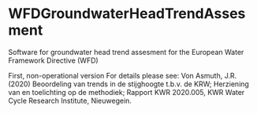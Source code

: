 # WFDGroundwaterHeadTrendAssesment
Software for groundwater head trend assesment for the European Water Framework Directive (WFD)

First, non-operational version
For details please see: Von Asmuth, J.R. (2020) Beoordeling van trends in de stijghoogte t.b.v. de KRW; Herziening van en toelichting op de methodiek; Rapport KWR 2020.005, KWR Water Cycle Research Institute, Nieuwegein.
